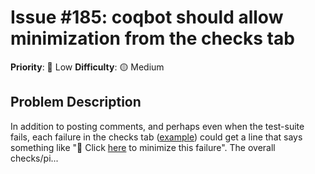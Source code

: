 # Issue #185: coqbot should allow minimization from the checks tab

**Priority**: 🚀 Low
**Difficulty**: 🟡 Medium

## Problem Description

In addition to posting comments, and perhaps even when the test-suite fails, each failure in the checks tab ([example](https://github.com/coq/coq/pull/15341/checks?check_run_id=4494061751)) could get a line that says something like "🚀 Click [here](#) to minimize this failure".  The overall checks/pi...
